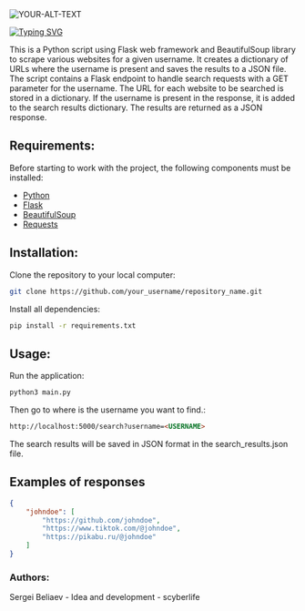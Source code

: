 <picture>
 <source media="(prefers-color-scheme: dark)" srcset="https://github.com/scyberlife/global-assets/blob/main/multi-site-username-scraper/multi-site-username-scraper.png">
 <source media="(prefers-color-scheme: light)" srcset="https://github.com/scyberlife/global-assets/blob/main/multi-site-username-scraper/multi-site-username-scraper.png">
 <img alt="YOUR-ALT-TEXT" src="YOUR-DEFAULT-IMAGE">
</picture>

[![Typing SVG](https://readme-typing-svg.herokuapp.com?font=Dancing+Script&weight=500&size=30&pause=1000&color=F7F7F7&center=true&vCenter=true&width=435&lines=++++++++++++++++++++++++++++++++++++Multi+Site+Username+Scraper)](https://git.io/typing-svg)

This is a Python script using Flask web framework and BeautifulSoup library to scrape various websites for a given username. It creates a dictionary of URLs where the username is present and saves the results to a JSON file. The script contains a Flask endpoint to handle search requests with a GET parameter for the username. The URL for each website to be searched is stored in a dictionary. If the username is present in the response, it is added to the search results dictionary. The results are returned as a JSON response.

## Requirements:

Before starting to work with the project, the following components must be installed:

- <a href="https://www.python.org/downloads/">Python</a>
- <a href="https://flask.palletsprojects.com/en/2.1.x/installation/">Flask</a>
- <a href="https://pypi.org/project/beautifulsoup4/">BeautifulSoup</a>
- <a href="https://pypi.org/project/requests/">Requests</a>


## Installation:

Clone the repository to your local computer: 
```bash
git clone https://github.com/your_username/repository_name.git
```

Install all dependencies: 
```bash
pip install -r requirements.txt
```
## Usage:
Run the application:
```bash
python3 main.py
```
Then go to where <USERNAME> is the username you want to find.:
```html
http://localhost:5000/search?username=<USERNAME>
```
The search results will be saved in JSON format in the search_results.json file.

## Examples of responses 
 
```json
{
    "johndoe": [
        "https://github.com/johndoe",
        "https://www.tiktok.com/@johndoe",
        "https://pikabu.ru/@johndoe"
    ]
}
```

### Authors:

Sergei Beliaev - Idea and development - scyberlife
